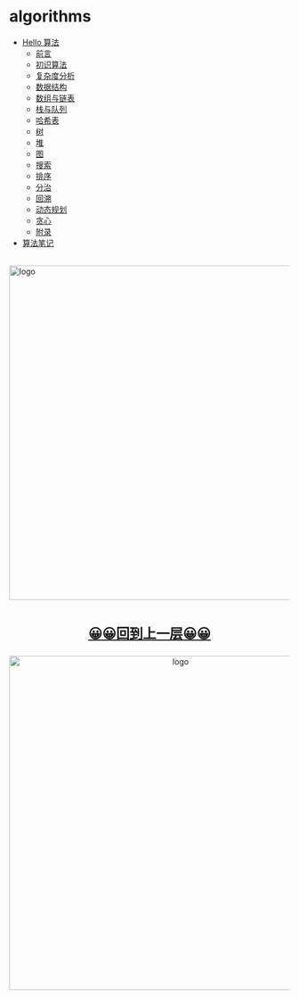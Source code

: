 # algorithms

-   [Hello 算法](README.md)
    -   [前言](chapter_preface/index.md)
    -   [初识算法](chapter_introduction/index.md)
    -   [复杂度分析](chapter_computational_complexity/index.md)
    -   [数据结构](chapter_data_structure/index.md)
    -   [数组与链表](chapter_array_and_linkedlist/index.md)
    -   [栈与队列](chapter_stack_and_queue/index.md)
    -   [哈希表](chapter_hashing/index.md)
    -   [树](chapter_tree/index.md)
    -   [堆](chapter_heap/index.md)
    -   [图](chapter_graph/index.md)
    -   [搜索](chapter_searching/index.md)
    -   [排序](chapter_sorting/index.md)
    -   [分治](chapter_divide_and_conquer/index.md)
    -   [回溯](chapter_backtracking/index.md)
    -   [动态规划](chapter_dynamic_programming/index.md)
    -   [贪心](chapter_greedy/index.md)
    -   [附录](chapter_appendix/index.md)
-   [算法笔记](/algorithms/base_algo/Algorithms_note.md)





<br />
<img  src='/img/bjkb.PNG' width="600" alt="logo">
<br />
<br />
<div align="center">
<a href="../index.html"><p style="font-size:24px"><b>&#128512;&#128512;回到上一层&#128512;&#128512;</b></p></a>
<img  src='/img/01.jpeg' width="600" alt="logo" />
</div>
<br />
<br />
